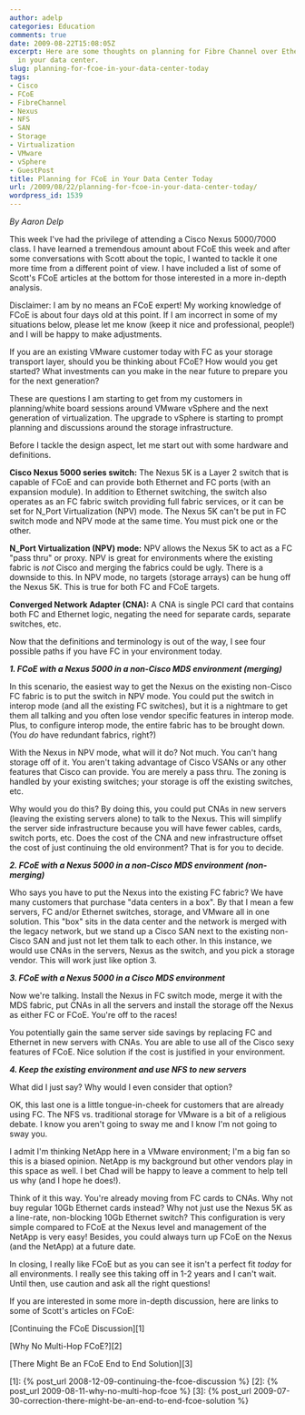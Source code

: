 ```yaml
---
author: adelp
categories: Education
comments: true
date: 2009-08-22T15:08:05Z
excerpt: Here are some thoughts on planning for Fibre Channel over Ethernet (FCoE)
  in your data center.
slug: planning-for-fcoe-in-your-data-center-today
tags:
- Cisco
- FCoE
- FibreChannel
- Nexus
- NFS
- SAN
- Storage
- Virtualization
- VMware
- vSphere
- GuestPost
title: Planning for FCoE in Your Data Center Today
url: /2009/08/22/planning-for-fcoe-in-your-data-center-today/
wordpress_id: 1539
---
```


_By Aaron Delp_

This week I've had the privilege of attending a Cisco Nexus 5000/7000 class. I have learned a tremendous amount about FCoE this week and after some conversations with Scott about the topic, I wanted to tackle it one more time from a different point of view. I have included a list of some of Scott's FCoE articles at the bottom for those interested in a more in-depth analysis.

Disclaimer: I am by no means an FCoE expert! My working knowledge of FCoE is about four days old at this point. If I am incorrect in some of my situations below, please let me know (keep it nice and professional, people!) and I will be happy to make adjustments.

If you are an existing VMware customer today with FC as your storage transport layer, should you be thinking about FCoE? How would you get started? What investments can you make in the near future to prepare you for the next generation?

These are questions I am starting to get from my customers in planning/white board sessions around VMware vSphere and the next generation of virtualization. The upgrade to vSphere is starting to prompt planning and discussions around the storage infrastructure.

Before I tackle the design aspect, let me start out with some hardware and definitions.

**Cisco Nexus 5000 series switch:** The Nexus 5K is a Layer 2 switch that is capable of FCoE and can provide both Ethernet and FC ports (with an expansion module). In addition to Ethernet switching, the switch also operates as an FC fabric switch providing full fabric services, or it can be set for N_Port Virtualization (NPV) mode. The Nexus 5K can't be put in FC switch mode and NPV mode at the same time. You must pick one or the other.

**N_Port Virtualization (NPV) mode:** NPV allows the Nexus 5K to act as a FC "pass thru" or proxy. NPV is great for environments where the existing fabric is _not_ Cisco and merging the fabrics could be ugly. There is a downside to this. In NPV mode, no targets (storage arrays) can be hung off the Nexus 5K. This is true for both FC and FCoE targets.

**Converged Network Adapter (CNA):** A CNA is single PCI card that contains both FC and Ethernet logic, negating the need for separate cards, separate switches, etc.

Now that the definitions and terminology is out of the way, I see four possible paths if you have FC in your environment today.

**_1. FCoE with a Nexus 5000 in a non-Cisco MDS environment (merging)_**

In this scenario, the easiest way to get the Nexus on the existing non-Cisco FC fabric is to put the switch in NPV mode. You could put the switch in interop mode (and all the existing FC switches), but it is a nightmare to get them all talking and you often lose vendor specific features in interop mode. Plus, to configure interop mode, the entire fabric has to be brought down. (You _do_ have redundant fabrics, right?)

With the Nexus in NPV mode, what will it do?  Not much. You can't hang storage off of it. You aren't taking advantage of Cisco VSANs or any other features that Cisco can provide. You are merely a pass thru. The zoning is handled by your existing switches; your storage is off the existing switches, etc.

Why would you do this? By doing this, you could put CNAs in new servers (leaving the existing servers alone) to talk to the Nexus. This will simplify the server side infrastructure because you will have fewer cables, cards, switch ports, etc. Does the cost of the CNA and new infrastructure offset the cost of just continuing the old environment? That is for you to decide.

**_2. FCoE with a Nexus 5000 in a non-Cisco MDS environment (non-merging)_**

Who says you have to put the Nexus into the existing FC fabric? We have many customers that purchase "data centers in a box". By that I mean a few servers, FC and/or Ethernet switches, storage, and VMware all in one solution. This "box" sits in the data center and the network is merged with the legacy network, but we stand up a Cisco SAN next to the existing non-Cisco SAN and just not let them talk to each other. In this instance, we would use CNAs in the servers, Nexus as the switch, and you pick a storage vendor. This will work just like option 3.

**_3. FCoE with a Nexus 5000 in a Cisco MDS environment_**

Now we're talking. Install the Nexus in FC switch mode, merge it with the MDS fabric, put CNAs in all the servers and install the storage off the Nexus as either FC or FCoE. You're off to the races!

You potentially gain the same server side savings by replacing FC and Ethernet in new servers with CNAs. You are able to use all of the Cisco sexy features of FCoE. Nice solution if the cost is justified in your environment.

**_4. Keep the existing environment and use NFS to new servers_**

What did I just say? Why would I even consider that option?

OK, this last one is a little tongue-in-cheek for customers that are already using FC. The NFS vs. traditional storage for VMware is a bit of a religious debate. I know you aren't going to sway me and I know I'm not going to sway you.

I admit I'm thinking NetApp here in a VMware environment; I'm a big fan so this is a biased opinion. NetApp is my background but other vendors play in this space as well. I bet Chad will be happy to leave a comment to help tell us why (and I hope he does!).

Think of it this way. You're already moving from FC cards to CNAs. Why not buy regular 10Gb Ethernet cards instead? Why not just use the Nexus 5K as a line-rate, non-blocking 10Gb Ethernet switch? This configuration is very simple compared to FCoE at the Nexus level and management of the NetApp is very easy! Besides, you could always turn up FCoE on the Nexus (and the NetApp) at a future date.

In closing, I really like FCoE but as you can see it isn't a perfect fit _today_ for all environments. I really see this taking off in 1-2 years and I can't wait. Until then, use caution and ask all the right questions!

If you are interested in some more in-depth discussion, here are links to some of Scott's articles on FCoE:

[Continuing the FCoE Discussion][1]  

[Why No Multi-Hop FCoE?][2]  

[There Might Be an FCoE End to End Solution][3]

[1]: {% post_url 2008-12-09-continuing-the-fcoe-discussion %}
[2]: {% post_url 2009-08-11-why-no-multi-hop-fcoe %}
[3]: {% post_url 2009-07-30-correction-there-might-be-an-end-to-end-fcoe-solution %}
